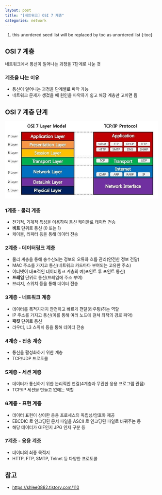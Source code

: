 ```yaml
---
layout: post
title: "[네트워크] OSI 7 계층"
categories: network
---
```


1. this unordered seed list will be replaced by toc as unordered list
{:toc}

## OSI 7 계층

네트워크에서 통신이 일어나는 과정을 7단계로 나눈 것

### 계층을 나눈 이유

- 통신이 일어나는 과정을 단계별로 파악 가능
- 네트워크 문제가 생겼을 때 원인을 파악하기 쉽고 해당 계층만 고치면 됨

## OSI 7 계층 단계

![OSI 7 Layers](/assets/img/osi-layer.jpg)

### 1계층 - 물리 계층

- 전기적, 기계적 특성을 이용하여 통신 케이블로 데이터 전송
- **비트** 단위로 통신 (0 또는 1)
- 케이블, 리피터 등을 통해 데이터 전송

### 2계층 - 데이터링크 계층

- 물리 계층을 통해 송수신되는 정보의 오류와 흐름 관리(안전한 정보 전달)
- MAC 주소를 가지고 통신(네트워크 카드마다 부여되는 고유한 주소)
- 이더넷이 대표적인 데이터링크 계층의 예(포인트 투 포인트 통신)
- **프레임** 단위로 통신(프레임에 주소 부여)
- 브리지, 스위치 등을 통해 데이터 전송

### 3계층 - 네트워크 계층

- 데이터를 목적지까지 안전하고 빠르게 전달(라우팅)하는 역할
- IP 주소를 가지고 통신(이를 통해 여러 노드에 걸쳐 최적의 경로 파악)
- **패킷** 단위로 통신
- 라우터, L3 스위치 등을 통해 데이터 전송

### 4계층 - 전송 계층

- 통신을 활성화하기 위한 계층
- TCP/UDP 프로토콜

### 5계층 - 세션 계층

- 데이터가 통신하기 위한 논리적인 연결(4계층과 무관한 응용 프로그램 관점)
- TCP/IP 세션을 만들고 없애는 역할

### 6계층 - 표현 계층

- 데이터 표현이 상이한 응용 프로세스의 독립성/암호화 제공
- EBCDIC 로 인코딩된 문서 파일을 ASCII 로 인코딩된 파일로 바꿔주는 등
- 해당 데이터가 GIF인지 JPG 인지 구분 등

### 7계층 - 응용 계층

- 데이터의 최종 목적지
- HTTP, FTP, SMTP, Telnet 등 다양한 프로토콜

## 참고

- <https://shlee0882.tistory.com/110>